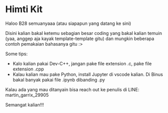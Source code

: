 # Himti Kit

Haloo B28 semuanyaaa (atau siapapun yang datang ke sini)

Disini kalian bakal ketemu sebagian besar coding yang bakal kalian temuin (yaa, anggep aja kayak template-template gitu) dan mungkin beberapa contoh pemakaian bahasanya gitu :>

Some tips:
- Kalo kalian pakai Dev-C++, jangan pake file extension .c, pake file extension .cpp
- Kalau kalian mau pake Python, install Jupyter di vscode kalian. 
    Di Binus bakal banyak pakai file .ipynb dibanding .py

Kalau ada yang mau ditanyain bisa reach out ke penulis di LINE: martin_garrix_29905

Semangat kalian!!!
